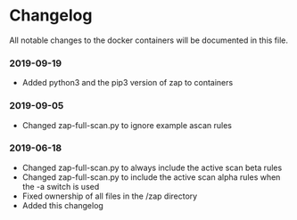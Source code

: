 # Changelog
All notable changes to the docker containers will be documented in this file.
### 2019-09-19
 - Added python3 and the pip3 version of zap to containers

### 2019-09-05
 - Changed zap-full-scan.py to ignore example ascan rules

### 2019-06-18
 - Changed zap-full-scan.py to always include the active scan beta rules
 - Changed zap-full-scan.py to include the active scan alpha rules when the -a switch is used
 - Fixed ownership of all files in the /zap directory
 - Added this changelog

